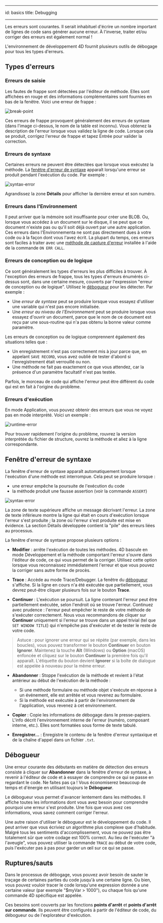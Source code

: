- - -
id: basics title: Debugging
- - -

Les erreurs sont courantes. Il serait inhabituel d'écrire un nombre important de lignes de code sans générer aucune erreur. À l'inverse, traiter et/ou corriger des erreurs est également normal !

L'environnement de développement 4D fournit plusieurs outils de débogage pour tous les types d'erreurs.

## Types d'erreurs

### Erreurs de saisie

Les fautes de frappe sont détectées par l'éditeur de méthode. Elles sont affichées en rouge et des informations complémentaires sont fournies en bas de la fenêtre. Voici une erreur de frappe :

![break-point](../assets/en/Debugging/typing-error.png)


Ces erreurs de frappe provoquent généralement des erreurs de syntaxe (dans l'image ci-dessus, le nom de la table est inconnu). Vous obtenez la description de l'erreur lorsque vous validez la ligne de code. Lorsque cela se produit, corrigez l'erreur de frappe et tapez Entrée pour valider la correction.

### Erreurs de syntaxe

Certaines erreurs ne peuvent être détectées que lorsque vous exécutez la méthode. La [fenêtre d'erreur de syntaxe](#syntax-error-window) apparaît lorsqu'une erreur se produit pendant l'exécution du code. Par exemple :

![syntax-error](../assets/en/Debugging/syntax-error.png)

Agrandissez la zone **Détails** pour afficher la dernière erreur et son numéro.

### Erreurs dans l'Environnement

Il peut arriver que la mémoire soit insuffisante pour créer une BLOB. Ou, lorsque vous accédez à un document sur le disque, il se peut que ce document n'existe pas ou qu'il soit déjà ouvert par une autre application. Ces erreurs dans l'Environnementa ne sont pas directement dues à votre code ou à la façon dont vous l'avez écrit. La plupart du temps, ces erreurs sont faciles à traiter avec une [méthode de capture d'erreur](Concepts/error-handling.md) installée à l'aide de la commande `ON ERR CALL`.

### Erreurs de conception ou de logique

Ce sont généralement les types d'erreurs les plus difficiles à trouver. À l'exception des erreurs de frappe, tous les types d'erreurs énumérés ci-dessus sont, dans une certaine mesure, couverts par l'expression "erreur de conception ou de logique". Utilisez le [débogueur](debugger.md) pour les détecter. Par exemple :

- Une *erreur de syntaxe* peut se produire lorsque vous essayez d'utiliser une variable qui n'est pas encore initialisée.
- Une *erreur au niveau de l'Environnement* peut se produire lorsque vous essayez d'ouvrir un document, parce que le nom de ce document est reçu par une sous-routine qui n'a pas obtenu la bonne valeur comme paramètre.

Les erreurs de conception ou de logique comprennent également des situations telles que :

- Un enregistrement n'est pas correctement mis à jour parce que, en appelant `SAVE RECORD`, vous avez oublié de tester d'abord si l'enregistrement était verrouillé ou non.
- Une méthode ne fait pas exactement ce que vous attendez, car la présence d'un paramètre facultatif n'est pas testée.

Parfois, le morceau de code qui affiche l'erreur peut être différent du code qui est en fait à l'origine du problème.

### Erreurs d'exécution

En mode Application, vous pouvez obtenir des erreurs que vous ne voyez pas en mode interprété. Voici un exemple :

![runtime-error](../assets/en/Debugging/runtimeError.png)

Pour trouver rapidement l'origine du problème, rouvrez la version interprétée du fichier de structure, ouvrez la méthode et allez à la ligne correspondante.

## Fenêtre d'erreur de syntaxe

La fenêtre d'erreur de syntaxe apparaît automatiquement lorsque l'exécution d'une méthode est interrompue. Cela peut se produire lorsque :

- une erreur empêche la poursuite de l'exécution du code
- la méthode produit une fausse assertion (voir la commande `ASSERT`)

![syntax-error](../assets/en/Debugging/syntax-error.png)

La zone de texte supérieure affiche un message décrivant l'erreur. La zone de texte inférieure montre la ligne qui était en cours d'exécution lorsque l'erreur s'est produite ; la zone où l'erreur s'est produite est mise en évidence. La section Détails développée contient la "pile" des erreurs liées au processus.

La fenêtre d'erreur de syntaxe propose plusieurs options :

- **Modifier** : arrête l'exécution de toutes les méthodes. 4D bascule en mode Développement et la méthode comportant l'erreur s'ouvre dans l'éditeur de code, ce qui vous permet de la corriger. Utilisez cette option lorsque vous reconnaissez immédiatement l'erreur et que vous pouvez la corriger sans autre forme de procès.

- **Trace** : Accède au mode Trace/Debugger. La fenêtre du [débogueur](debugger.md) s'affiche. Si la ligne en cours n'a été exécutée que partiellement, vous devrez peut-être cliquer plusieurs fois sur le bouton **Trace**.

- **Continuer** : L'exécution se poursuit. La ligne contenant l'erreur peut être partiellement exécutée, selon l'endroit où se trouve l'erreur. Continuez avec prudence : l'erreur peut empêcher le reste de votre méthode de s'exécuter correctement. Nous vous recommandons de cliquer sur **Continuer** uniquement si l'erreur se trouve dans un appel trivial (tel que `SET WINDOW TITLE`) qui n'empêche pas d'exécuter et de tester le reste de votre code.

> Astuce : pour ignorer une erreur qui se répète (par exemple, dans les boucles), vous pouvez transformer le bouton **Continuer** en bouton **Ignorer**. Maintenez la touche **Alt** (Windows) ou **Option** (macOS) enfoncée et cliquez sur le bouton **Continuer** la première fois qu'il apparaît. L'étiquette du bouton devient **Ignorer** si la boîte de dialogue est appelée à nouveau pour la même erreur.

- **Abandonner** : Stoppe l'exécution de la méthode et revient à l'état antérieur au début de l'exécution de la méthode :

    - Si une méthode formulaire ou méthode objet s'exécute en réponse à un événement, elle est arrêtée et vous revenez au formulaire.
    - Si la méthode est exécutée à partir de l'environnement de l'application, vous revenez à cet environnement.

- **Copier** : Copie les informations de débogage dans le presse-papiers. L'info décrit l'environnement interne de l'erreur (numéro, composant interne, etc.). Elles sont formatées sous forme de texte tabulé.

- **Enregistrer...** : Enregistre le contenu de la fenêtre d'erreur syntaxique et de la chaîne d'appel dans un fichier `.txt`.

## Débogueur

Une erreur courante des débutants en matière de détection des erreurs consiste à cliquer sur **Abandonner** dans la fenêtre d'erreur de syntaxe, à revenir à l'éditeur de code et à essayer de comprendre ce qui se passe en regardant le code. Ne faites pas ça ! Vous économiserez beaucoup de temps et d'énergie en utilisant toujours le **Débogueur**.

Le débogueur vous permet d'avancer lentement dans les méthodes. Il affiche toutes les informations dont vous avez besoin pour comprendre pourquoi une erreur s'est produite. Une fois que vous avez ces informations, vous savez comment corriger l'erreur.

Une autre raison d'utiliser le débogueur est le développement du code. Il peut arriver que vous écriviez un algorithme plus complexe que d'habitude. Malgré tous les sentiments d'accomplissement, vous ne pouvez pas être totalement sûr que votre codage est 100% correct. Au lieu de l'exécuter "à l'aveugle", vous pouvez utiliser la commande `TRACE` au début de votre code, puis l'exécuter pas à pas pour garder un œil sur ce qui se passe.

## Ruptures/sauts

Dans le processus de débogage, vous pouvez avoir besoin de sauter le traçage de certaines parties du code jusqu'à une certaine ligne. Ou bien, vous pouvez vouloir tracer le code lorsqu'une expression donnée a une certaine valeur (par exemple "$myVar > 1000"), ou chaque fois qu'une commande 4D spécifique est appelée.

Ces besoins sont couverts par les fonctions **points d'arrêt** et **points d'arrêt sur commande**. Ils peuvent être configurés à partir de l'éditeur de code, du débogueur ou de l'explorateur d'exécution.